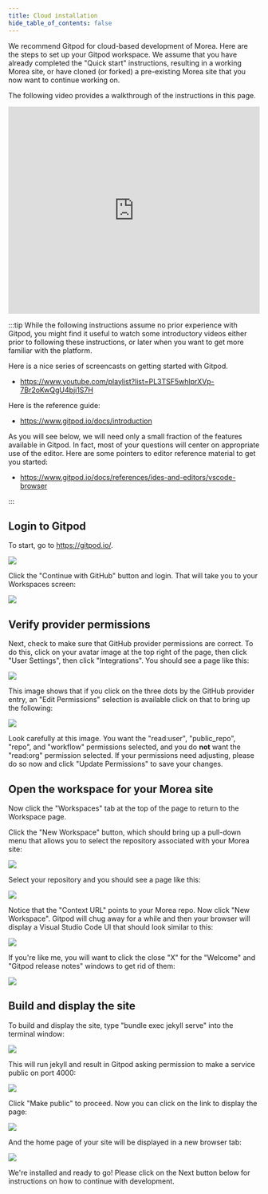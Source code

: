 ```yaml
---
title: Cloud installation
hide_table_of_contents: false
---
```


We recommend Gitpod for cloud-based development of Morea. Here are the steps to set up your Gitpod workspace. We assume that you have already completed the "Quick start" instructions, resulting in a working Morea site, or have cloned (or forked) a pre-existing Morea site that you now want to continue working on. 

The following video provides a walkthrough of the instructions in this page.

<iframe width="100%" height="415" src="https://www.youtube.com/embed/tQn89_CJJV4" title="YouTube video player" frameborder="0" allow="accelerometer; autoplay; clipboard-write; encrypted-media; gyroscope; picture-in-picture; web-share" allowfullscreen></iframe>

:::tip
While the following instructions assume no prior experience with Gitpod, you might find it useful to watch some introductory videos either prior to following these instructions, or later when you want to get more familiar with the platform. 

Here is a nice series of screencasts on getting started with Gitpod. 
* <https://www.youtube.com/playlist?list=PL3TSF5whlprXVp-7Br2oKwQgU4bji1S7H>

Here is the reference guide:
* <https://www.gitpod.io/docs/introduction>

As you will see below, we will need only a small fraction of the features available in Gitpod. In fact, most of your questions will center on appropriate use of the editor. Here are some pointers to editor reference material to get you started:

* <https://www.gitpod.io/docs/references/ides-and-editors/vscode-browser>

:::

## Login to Gitpod

To start, go to <https://gitpod.io/>.

![](/img/cloud-development/gitpod-0.png)

Click the "Continue with GitHub" button and login. That will take you to your Workspaces screen:

![](/img/cloud-development/gitpod-1.0.png)

## Verify provider permissions

Next, check to make sure that GitHub provider permissions are correct. To do this, click on your avatar image at the top right of the page, then click "User Settings", then click "Integrations". You should see a page like this:

![](/img/cloud-development/gitpod-1.1.png)

This image shows that if you click on the three dots by the GitHub provider entry, an "Edit Permissions" selection is available click on that to bring up the following:

![](/img/cloud-development/gitpod-1.2.png)

Look carefully at this image.  You want the "read:user", "public_repo", "repo", and "workflow" permissions selected, and you do **not** want the "read:org" permission selected. If your permissions need adjusting, please do so now and click "Update Permissions" to save your changes. 

## Open the workspace for your Morea site

Now click the "Workspaces" tab at the top of the page to return to the Workspace page. 

Click the "New Workspace" button, which should bring up a pull-down menu that allows you to select the repository associated with your Morea site:

![](/img/cloud-development/gitpod-1.3.png)

Select your repository and you should see a page like this:

![](/img/cloud-development/gitpod-1.4.png)

Notice that the "Context URL" points to your Morea repo. Now click "New Workspace". Gitpod will chug away for a while and then your browser will display a Visual Studio Code UI that should look similar to this:

![](/img/cloud-development/gitpod-1.5.png)

If you're like me, you will want to click the close "X" for the "Welcome" and "Gitpod release notes" windows to get rid of them:

![](/img/cloud-development/gitpod-1.6.png)

## Build and display the site

To build and display the site, type "bundle exec jekyll serve" into the terminal window:

![](/img/cloud-development/gitpod-1.7.png)

This will run jekyll and result in Gitpod asking permission to make a service public on port 4000:

![](/img/cloud-development/gitpod-1.8.png)

Click "Make public" to proceed. Now you can click on the link to display the page:

![](/img/cloud-development/gitpod-1.9.png)

And the home page of your site will be displayed in a new browser tab:

![](/img/cloud-development/gitpod-1.10.png)





We're installed and ready to go!  Please click on the Next button below for instructions on how to continue with development. 
